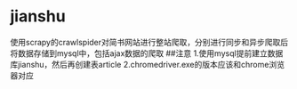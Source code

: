 # jianshu
使用scrapy的crawlspider对简书网站进行整站爬取，分别进行同步和异步爬取后将数据存储到mysql中，包括ajax数据的爬取
##注意
1.使用mysql提前建立数据库jianshu，然后再创建表article
2.chromedriver.exe的版本应该和chrome浏览器对应
